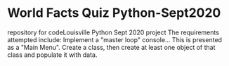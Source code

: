 # World Facts Quiz Python-Sept2020
repository for codeLouisville Python Sept 2020 project
The requirements attempted include:
  Implement a "master loop" console...
    This is presented as a "Main Menu".
  Create a class, then create at least one object of that class and populate it with data.
    
